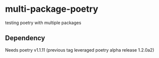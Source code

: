 # multi-package-poetry
testing poetry with multiple packages


## Dependency
Needs poetry v1.1.11
(previous tag leveraged poetry alpha release 1.2.0a2)

